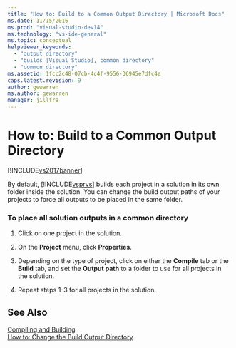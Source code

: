 ```yaml
---
title: "How to: Build to a Common Output Directory | Microsoft Docs"
ms.date: 11/15/2016
ms.prod: "visual-studio-dev14"
ms.technology: "vs-ide-general"
ms.topic: conceptual
helpviewer_keywords: 
  - "output directory"
  - "builds [Visual Studio], common directory"
  - "common directory"
ms.assetid: 1fcc2c48-07cb-4c4f-9556-36945e7dfc4e
caps.latest.revision: 9
author: gewarren
ms.author: gewarren
manager: jillfra
---
```

# How to: Build to a Common Output Directory
[!INCLUDE[vs2017banner](../includes/vs2017banner.md)]

By default, [!INCLUDE[vsprvs](../includes/vsprvs-md.md)] builds each project in a solution in its own folder inside the solution. You can change the build output paths of your projects to force all outputs to be placed in the same folder.  
  
### To place all solution outputs in a common directory  
  
1.  Click on one project in the solution.  
  
2.  On the **Project** menu, click **Properties**.  
  
3.  Depending on the type of project, click on either the **Compile** tab or the **Build** tab, and set the **Output path** to a folder to use for all projects in the solution.  
  
4.  Repeat steps 1-3 for all projects in the solution.  
  
## See Also  
 [Compiling and Building](../ide/compiling-and-building-in-visual-studio.md)   
 [How to: Change the Build Output Directory](../ide/how-to-change-the-build-output-directory.md)
